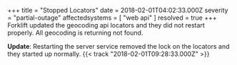 +++
title = "Stopped Locators"
date = 2018-02-01T04:02:33.000Z
severity = "partial-outage"
affectedsystems = [
  "web api"
]
resolved = true
+++
Forklift updated the geocoding api locators and they did not restart properly. All geocoding is returning not found.

**Update**: Restarting the server service removed the lock on the locators and they started up normally. {{< track "2018-02-01T09:28:33.000Z" >}}